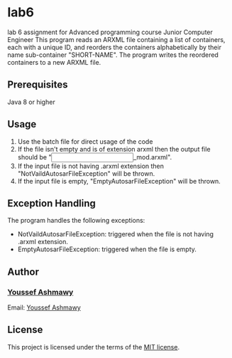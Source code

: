# lab6
lab 6 assignment for Advanced programming course Junior Computer Engineer
This program reads an ARXML file containing a list of containers, each with a unique ID, and reorders the containers alphabetically by their name sub-container "SHORT-NAME". The program writes the reordered containers to a new ARXML file.

## Prerequisites
Java 8 or higher


## Usage
1. Use the batch file for direct usage of the code
2. If the file isn't empty and is of extension arxml then the output file should be "<input file name>_mod.arxml".
3. If the input file is not having .arxml extension then "NotVaildAutosarFileException" will be thrown.
4. If the input file is empty, "EmptyAutosarFileException" will be thrown.
## Exception Handling
The program handles the following exceptions:
- NotVaildAutosarFileException: triggered when the file is not having .arxml extension.
- EmptyAutosarFileException: triggered when the file is empty.

## Author
### [Youssef Ashmawy](https://github.com/youssefashmawy)
Email: [Youssef Ashmawy](mailto:youssefwael005@gmail.com)

## License

This project is licensed under the terms of the [MIT license](https://opensource.org/licenses/MIT).
